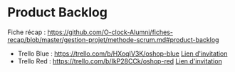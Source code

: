 # Product Backlog

Fiche récap : https://github.com/O-clock-Alumni/fiches-recap/blob/master/gestion-projet/methode-scrum.md#product-backlog

- Trello Blue : https://trello.com/b/HXoqIV3K/oshop-blue [Lien d'invitation](https://trello.com/invite/b/HXoqIV3K/f1e9b9a71a896235bb5185fffecfdb6d/oshop-blue)
- Trello Red : https://trello.com/b/IkP28CCk/oshop-red [Lien d'invitation](https://trello.com/invite/b/IkP28CCk/2135d7ec390c242f82ea2ef82f919ef5/oshop-red)

